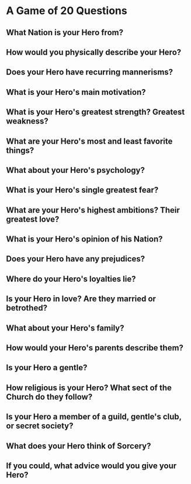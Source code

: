 # A Game of 20 Questions
## What Nation is your Hero from?
## How would you physically describe your Hero?
## Does your Hero have recurring mannerisms?
## What is your Hero's main motivation?
## What is your Hero's greatest strength?  Greatest weakness?
## What are your Hero's most and least favorite things?
## What about your Hero's psychology?
## What is your Hero's single greatest fear?
## What are your Hero's highest ambitions?  Their greatest love?
## What is your Hero's opinion of his Nation?
## Does your Hero have any prejudices?
## Where do your Hero's loyalties lie?
## Is your Hero in love?  Are they married or betrothed?
## What about your Hero's family?
## How would your Hero's parents describe them?
## Is your Hero a gentle?
## How religious is your Hero?  What sect of the Church do they follow?
## Is your Hero a member of a guild, gentle's club, or secret society?
## What does your Hero think of Sorcery?
## If you could, what advice would you give your Hero?
